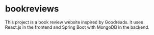 # bookreviews
This project is a book review website inspired by Goodreads. It uses React.js in the frontend and Spring Boot with MongoDB in the backend.
